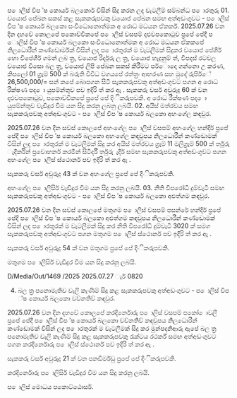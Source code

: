 ප ොලිස් විප ්ෂ කොර්ය බලකොර් විසින් සිදු කරන ලද වැටලීම් සම්බන්ධ ප ොරතුරු 01. වයොජ පේඛන සකස් කළ සැකකරුපවකු වයොජ පේඛන සමඟ අත්අඩංගුවට - ප ොලිස් විප ්ෂ කොර්ය බලකො සංවිධොනොත්මක අ රොධ මධයන ඒකකර්. 2025.07.26 වන දින දහවේ කොලපේ පකොච්චිකපේ ප ොලිස් වසපම් දළුවපකොටුව ප්‍රපේ පේදී ප ොලිස් විප ්ෂ කොර්ය බලකො සංවිධොනොත්මක අ රොධ මධයන ඒකකපේ නිලධොරීන් කණ්ඩොර්මක් විසින් ලද ප ොරතුරක් ම වැටලීමක් සිදුකර වයොජ පේශීර් හො විපේශීර් ගමන් ලබ ත්‍ර, වයොජ රිර්දුරු ල ත්‍ර, වයොජ හැදුනුම් ත්, විපදස් රටවල වයොජ වීසො බල ත්‍ර, වයොජ ලිපි පේඛන සකස් කිරීමට පර්ොදො ගන්නො උ කරණ, කිපලෝ 01 ග්‍රෑම් 500 ක් බරුති විවිධ වගයපේ රත්ත්‍රං ආභරණ සහ මුදේ රුපිර්ේ 26,500,000/= සන් කපේ බොපගන සිටි සැකකරුපවකු අත්අඩංගුවට පගන අ රොධ රීක්ෂණ පද ො යුපම්න්තුව පව ඉදිරි ත් කර ඇ . සැකකරු වර්ස අවුරුදු 60 ක් වන දළුවපකොටුව, පකොච්චිකපේ ප්‍රපේ පේ දිංිකරුපවකි. අ රොධ රීක්ෂණ පද ො යුපම්න්තුව වැඩිදුර විම යන සිදු කරනු ලබනු ලබයි. 02. අයිස් මත්රවය සමඟ සැකකරුපවකු අත්අඩංගුවට - ප ොලිස් විප ්ෂ කොර්ය බලකො අහංගේල කඳවුර.

2025.07.26 වන දින සවස් කොලපේ අහංගේල ප ොලිස් වසපම් අහංගේල හන්දිර් ප්‍රපේ පේදී ප ොලිස් විප ්ෂ කොර්ය බලකො අහංගේල කඳවුපය නිලධොරීන් කණ්ඩොමක් විසින් ලද ප ොරතුරක් ම වැටලීමක් සිදු කර අයිස් මත්රවය ග්‍රෑම් 11 මලිග්‍රෑම් 500 ක් ර්තුරු ැදිර්කින් ප්‍රවොහනර් කරමින් සිටිර්දී ර්තුරු ැදිර් සමඟ සැකකරුපවකු අත්අඩංගුවට පගන අහංගේල ප ොලිස් ස්ථොනර් පව ඉදිරි ත් කර ඇ .

සැකකරු වර්ස අවුරුදු 43 ක් වන අහංගේල ප්‍රපේ පේ දිංිකරුපවකි.

අහංගේල ප ොලිසිර් වැඩිදුර විම යන සිදු කරනු ලබයි. 03. නීති විපරෝධි දුම්වැටි සමඟ සැකකරුපවකු අත්අඩංගුවට - ප ොලිස් විප ්ෂ කොර්ය බලකො අළුත්ගම කඳවුර.

2025.07.26 වන දින සවස් කොලපේ මතුගම ප ොලිස් වසපම් පසන්රේ හන්දිර් ප්‍රපේ පේදී ප ොලිස් විප ්ෂ කොර්ය බලකො අළුත්ගම කඳවුපය නිලධොරීන් කණ්ඩොමක් විසින් ලද ප ොරතුරක් ම වැටලීමක් සිදු කර නීති විපරෝධි දුම්වැටි 3020 ක් සමග සැකකරුපවකු අත්අඩංගුවට පගන මතුගම ප ොලිස් ස්ථොනර් පව ඉදිරි ත් කර ඇ .

සැකකරු වර්ස අවුරුදු 54 ක් වන මතුගම ප්‍රපේ පේ දිංිකරුපවකි.

මතුගම ප ොලිසිර් වැඩිදුර විම යන සිදු කරනු ලබයි.

D/Media/Out/1469 /2025 2025.07.27 ැර් 0820

04. බල ත්‍ර පනොමැතිව වැලි කැණීම් සිදු කළ සැකකරුපවකු අත්අඩංගුවට - ප ොලිස් විප ්ෂ කොර්ය බලකො වව්නතිව් කඳවුර.

2025.07.26 වන දින දහවේ කොලපේ කරදිර්නොරු ප ොලිස් වසපම් පකෝ ොවලී ප්‍රපේ පේදී ප ොලිස් විප ්ෂ කොර්ය බලකො වව්නතිව් කඳවුපය නිලධොරීන් කණ්ඩොමක් විසින් ලද ප ොරතුරක් ම වැටලීමක් සිදු කර මුන්පදනිආරු ඇපේ බල ත්‍ර පනොමැතිව වැලි කැණීම් සිදු කළ සැකකරුපවකු රැක්ටය රථර්ක් සමඟ අත්අඩංගුවට පගන කරදිර්නොරු ප ොලිස් ස්ථොනර් පව ඉදිරි ත් කර ඇ .

සැකකරු වර්ස අවුරුදු 21 ක් වන පනඩිර්මඩු ප්‍රපේ පේ දිංිකරුපවකි.

කරදිර්නොරු ප ොලිසිර් වැඩිදුර විම යන සිදු කරනු ලබයි.

ප ොලිස් මොධය පකොට්ඨොසර්.